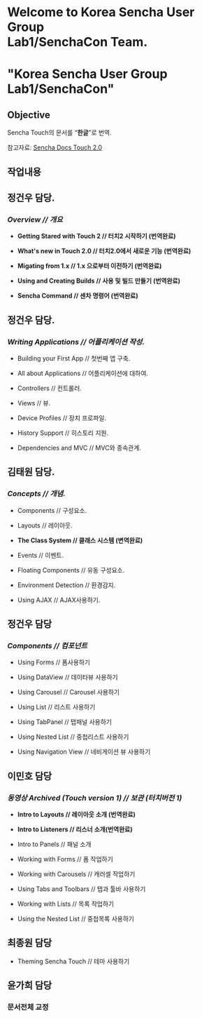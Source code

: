 # Welcome to Korea Sencha User Group <br>Lab1/SenchaCon Team.

# "Korea Sencha User Group Lab1/SenchaCon"

## Objective

Sencha Touch의 문서를 <q><strong>한글</strong></q>로 번역.

참고자료: <a href="http://docs.sencha.com/touch/2-0/#!/guide">Sencha Docs Touch 2.0</a>

## 작업내용

## **정건우 담당.**

### _**Overview // 개요**_

* **Getting Stared with Touch 2 // 터치2 시작하기 (번역완료)**

* **What's new in Touch 2.0 // 터치2.0에서 새로운 기능 (번역완료)**

* **Migating from 1.x //  1.x 으로부터 이전하기 (번역완료)**

* **Using and Creating Builds //  사용 및 빌드 만들기 (번역완료)**

* **Sencha Command // 센차 명령어 (번역완료)**

## **정건우 담당.**

### _**Writing Applications // 어플리케이션 작성.**_

* Building your First App // 첫번째 앱 구축.

* All about Applications // 어플리케이션에 대하여.

* Controllers // 컨트롤러.

* Views // 뷰.

* Device Profiles // 장치 프로파일.

* History Support // 히스토리 지원.

* Dependencies and MVC // MVC와 종속관계.
 
## **김태원 담당.**

### _**Concepts // 개념.**_

* Components // 구성요소.

* Layouts // 레이아웃.

* **The Class System // 클래스 시스템 (변역완료)**

* Events // 이벤트.

* Floating Components // 유동 구성요소.

* Environment Detection // 환경감지.

* Using AJAX // AJAX사용하기.
 
## **정건우 담당**

### _**Components // 컴포넌트**_

* Using Forms // 폼사용하기

* Using DataView // 데이타뷰 사용하기

* Using Carousel // Carousel 사용하기

* Using List // 리스트 사용하기

* Using TabPanel // 탭패널 사용하기

* Using Nested List // 중첩리스트 사용하기

* Using Navigation View // 네비게이션 뷰 사용하기
 
## **이민호 담당**

### _**동영상 Archived (Touch version 1)  // 보관 (터치버전 1)**_

* **Intro to Layouts // 레이아웃 소개 (번역완료)**

* **Intro to Listeners // 리스너 소개(번역완료)**

* Intro to Panels // 패널 소개

* Working with Forms // 폼 작업하기

* Working with Carousels // 캐러셀 작업하기

* Using Tabs and Toolbars // 탭과 툴바 사용하기

* Working with Lists // 목록 작업하기

* Using the Nested List // 중첩목록 사용하기

## **최종원 담당**

* Theming Sencha Touch // 테마 사용하기
 

## **윤가희 담당**

### 문서전체 교정
